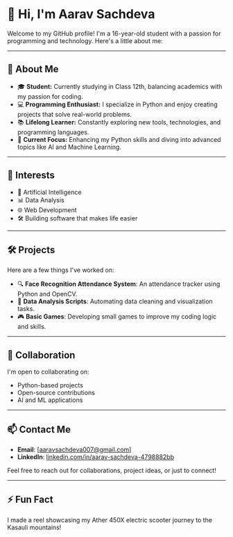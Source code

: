 # 👋 Hi, I'm Aarav Sachdeva

Welcome to my GitHub profile! I'm a 16-year-old student with a passion for programming and technology. Here's a little about me:

---

## 🚀 About Me

- 🎓 **Student:** Currently studying in Class 12th, balancing academics with my passion for coding.
- 💻 **Programming Enthusiast:** I specialize in Python and enjoy creating projects that solve real-world problems.
- 📚 **Lifelong Learner:** Constantly exploring new tools, technologies, and programming languages.
- 🌱 **Current Focus:** Enhancing my Python skills and diving into advanced topics like AI and Machine Learning.

---

## 👀 Interests

- 🤖 Artificial Intelligence
- 📊 Data Analysis
- 🌐 Web Development
- 🛠️ Building software that makes life easier

---

## 🛠️ Projects

Here are a few things I've worked on:

- 🔍 **Face Recognition Attendance System**: An attendance tracker using Python and OpenCV.
- 📂 **Data Analysis Scripts**: Automating data cleaning and visualization tasks.
- 🎮 **Basic Games**: Developing small games to improve my coding logic and skills.

---

## 💬 Collaboration

I'm open to collaborating on:

- Python-based projects
- Open-source contributions
- AI and ML applications

---

## 📫 Contact Me

- **Email**: [aaravsachdeva007@gmail.com]
- **LinkedIn**: [linkedin.com/in/aarav-sachdeva-4798882bb](www.linkedin.com/in/aarav-sachdeva-4798882bb)

Feel free to reach out for collaborations, project ideas, or just to connect!

---

## ⚡ Fun Fact

I made a reel showcasing my Ather 450X electric scooter journey to the Kasauli mountains!
